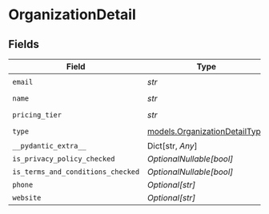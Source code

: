# OrganizationDetail


## Fields

| Field                                                                | Type                                                                 | Required                                                             | Description                                                          | Example                                                              |
| -------------------------------------------------------------------- | -------------------------------------------------------------------- | -------------------------------------------------------------------- | -------------------------------------------------------------------- | -------------------------------------------------------------------- |
| `email`                                                              | *str*                                                                | :heavy_check_mark:                                                   | N/A                                                                  |                                                                      |
| `name`                                                               | *str*                                                                | :heavy_check_mark:                                                   | N/A                                                                  | Epilot                                                               |
| `pricing_tier`                                                       | *str*                                                                | :heavy_check_mark:                                                   | N/A                                                                  | professional                                                         |
| `type`                                                               | [models.OrganizationDetailType](../models/organizationdetailtype.md) | :heavy_check_mark:                                                   | N/A                                                                  |                                                                      |
| `__pydantic_extra__`                                                 | Dict[str, *Any*]                                                     | :heavy_minus_sign:                                                   | N/A                                                                  |                                                                      |
| `is_privacy_policy_checked`                                          | *OptionalNullable[bool]*                                             | :heavy_minus_sign:                                                   | N/A                                                                  | false                                                                |
| `is_terms_and_conditions_checked`                                    | *OptionalNullable[bool]*                                             | :heavy_minus_sign:                                                   | N/A                                                                  | false                                                                |
| `phone`                                                              | *Optional[str]*                                                      | :heavy_minus_sign:                                                   | N/A                                                                  |                                                                      |
| `website`                                                            | *Optional[str]*                                                      | :heavy_minus_sign:                                                   | N/A                                                                  |                                                                      |
